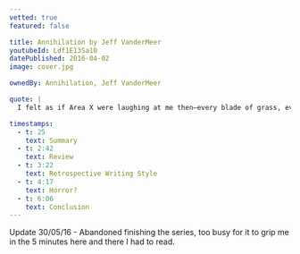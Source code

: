 ```yaml
---
vetted: true
featured: false

title: Annihilation by Jeff VanderMeer
youtubeId: Ldf1E13Sa10
datePublished: 2016-04-02
image: cover.jpg

ownedBy: Annihilation, Jeff VanderMeer

quote: |
  I felt as if Area X were laughing at me then—every blade of grass, every stray insect, every drop of water

timestamps:
  - t: 25
    text: Summary
  - t: 2:42
    text: Review
  - t: 3:22
    text: Retrospective Writing Style
  - t: 4:17
    text: Horror?
  - t: 6:06
    text: Conclusion
---
```


Update 30/05/16 - Abandoned finishing the series, too busy for it to grip me in the 5 minutes here and there I had to read.
